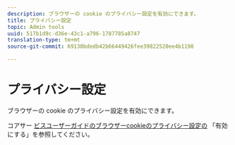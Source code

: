 ```yaml
---
description: ブラウザーの cookie のプライバシー設定を有効にできます。
title: プライバシー設定
topic: Admin tools
uuid: 517b1d9c-d36e-43c1-a796-1787785a8747
translation-type: tm+mt
source-git-commit: 69138bdedb42b66449426fee39822520ee4b1198

---
```



# プライバシー設定

ブラウザーの cookie のプライバシー設定を有効にできます。

コアサー [ビスユーザーガイドのブラウザーcookieのプライバシー設定の](https://docs.adobe.com/content/help/en/core-services/interface/ec-cookies/browser-cookie-settings.html) 「有効にする」を参照してください。
